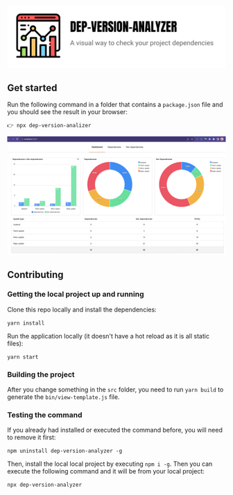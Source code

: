 <p align="center">
  <img src="assets/logo.png">
</p>

## Get started

Run the following command in a folder that contains a `package.json` file and you should see the result in your browser:

```
👉 npx dep-version-analizer
```

<img src="assets/application.png">

## Contributing

### Getting the local project up and running

Clone this repo locally and install the dependencies:

```
yarn install
```

Run the application locally (it doesn't have a hot reload as it is all static files):

```
yarn start
```

### Building the project

After you change something in the `src` folder, you need to run `yarn build` to generate the `bin/view-template.js` file.

### Testing the command

If you already had installed or executed the command before, you will need to remove it first:

```
npm uninstall dep-version-analyzer -g
```

Then, install the local local project by executing `npm i -g`. Then you can execute the following command and it will be from your local project:

```
npx dep-version-analyzer
```
